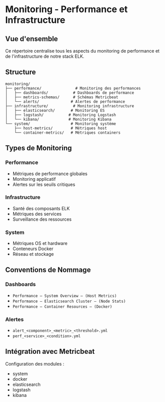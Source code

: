 # Monitoring - Performance et Infrastructure

## Vue d'ensemble

Ce répertoire centralise tous les aspects du monitoring de performance et de l'infrastructure de notre stack ELK.

## Structure

```plaintext
monitoring/
├── performance/               # Monitoring des performances
│   ├── dashboards/           # Dashboards de performance
│   ├── metrics-schemas/      # Schémas Metricbeat
│   └── alerts/              # Alertes de performance
├── infrastructure/           # Monitoring infrastructure
│   ├── elasticsearch/       # Monitoring ES
│   ├── logstash/           # Monitoring Logstash
│   └── kibana/             # Monitoring Kibana
└── system/                  # Monitoring système
    ├── host-metrics/        # Métriques host
    └── container-metrics/   # Métriques containers
```

## Types de Monitoring

### Performance

- Métriques de performance globales
- Monitoring applicatif
- Alertes sur les seuils critiques

### Infrastructure

- Santé des composants ELK
- Métriques des services
- Surveillance des ressources

### System

- Métriques OS et hardware
- Conteneurs Docker
- Réseau et stockage

## Conventions de Nommage

### Dashboards

- `Performance – System Overview – (Host Metrics)`
- `Performance – Elasticsearch Cluster – (Node Stats)`
- `Performance – Container Resources – (Docker)`

### Alertes

- `alert_<component>_<metric>_<threshold>.yml`
- `perf_<service>_<condition>.yml`

## Intégration avec Metricbeat

Configuration des modules :

- system
- docker  
- elasticsearch
- logstash
- kibana
